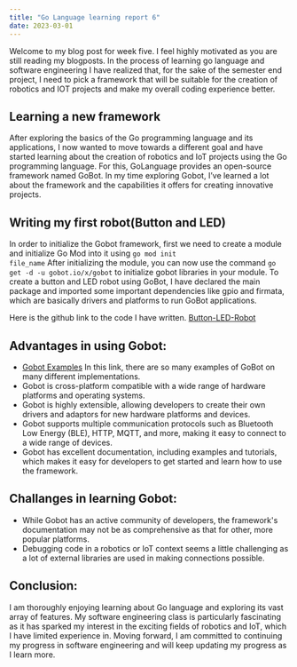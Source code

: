 ```yaml
---
title: "Go Language learning report 6"
date: 2023-03-01
---
```


Welcome to my blog post for week five. I feel highly motivated as you are still reading my blogposts. In the process of learning go language and software engineering I have realized that, for the sake of the semester end project, I need to pick a framework that will be suitable for the creation of robotics and IOT projects and make my overall coding experience better.

## Learning a new framework
After exploring the basics of the Go programming language and its applications, I now wanted to move towards a different goal and have started learning about the creation of robotics and IoT projects using the Go programming language. For this, GoLanguage provides an open-source framework named GoBot. In my time exploring Gobot, I’ve learned a lot about the framework and the capabilities it offers for creating innovative projects.

## Writing my first robot(Button and LED)
In order to initialize the Gobot framework, first we need to create a module and initialize Go Mod into it using <code>go mod init file_name</code> After initializing the module, you can now use the command <code>go get -d -u gobot.io/x/gobot</code> to initialize gobot libraries in your module. To create a button and LED robot using GoBot, I have declared the main package and imported some important dependencies like gpio and firmata, which are basically drivers and platforms to run GoBot applications.

Here is the github link to the code I have written. <a href="https://github.com/vivekanandareddy-ponugoti/Blog/tree/weeklyupdate/code/gobot">Button-LED-Robot</a>

## Advantages in using Gobot:
- <a href="https://gobot.io/documentation/examples/">Gobot Examples</a> In this link, there are so many examples of GoBot on many different implementations.
- Gobot is cross-platform compatible with a wide range of hardware platforms and operating systems.
- Gobot is highly extensible, allowing developers to create their own drivers and adaptors for new hardware platforms and devices.
- Gobot supports multiple communication protocols such as Bluetooth Low Energy (BLE), HTTP, MQTT, and more, making it easy to connect to a wide range of devices.
- Gobot has excellent documentation, including examples and tutorials, which makes it easy for developers to get started and learn how to use the framework.

## Challanges in learning Gobot:
- While Gobot has an active community of developers, the framework's documentation may not be as comprehensive as that for other, more popular platforms.
- Debugging code in a robotics or IoT context seems a little challenging as a lot of external libraries are used in making connections possible.

## Conclusion:
I am thoroughly enjoying learning about Go language and exploring its vast array of features. My software engineering class is particularly fascinating as it has sparked my interest in the exciting fields of robotics and IoT, which I have limited experience in. Moving forward, I am committed to continuing my progress in software engineering and will keep updating my progress as I learn more.